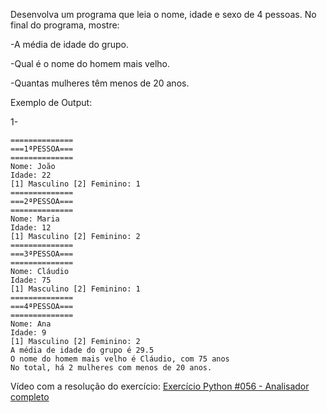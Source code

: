 Desenvolva um programa que leia o nome, idade e sexo de 4 pessoas. No final do programa, mostre:

-A média de idade do grupo.

-Qual é o nome do homem mais velho.

-Quantas mulheres têm menos de 20 anos.

Exemplo de Output:

1-
~~~
==============
===1ªPESSOA===
==============
Nome: João
Idade: 22
[1] Masculino [2] Feminino: 1
==============
===2ªPESSOA===
==============
Nome: Maria
Idade: 12
[1] Masculino [2] Feminino: 2
==============
===3ªPESSOA===
==============
Nome: Cláudio
Idade: 75
[1] Masculino [2] Feminino: 1
==============
===4ªPESSOA===
==============
Nome: Ana
Idade: 9
[1] Masculino [2] Feminino: 2
A média de idade do grupo é 29.5
O nome do homem mais velho é Cláudio, com 75 anos
No total, há 2 mulheres com menos de 20 anos.
~~~

<p>Vídeo com a resolução do exercício: <a href="https://www.youtube.com/watch?v=fokDF4th0IY&list=PLvE-ZAFRgX8hnECDn1v9HNTI71veL3oW0&index=72" target="_blank">Exercício Python #056 - Analisador completo</a></p>